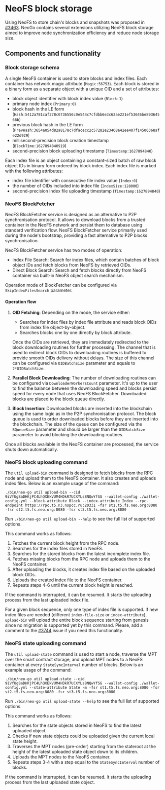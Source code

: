 # NeoFS block storage

Using NeoFS to store chain's blocks and snapshots was proposed in
[#3463](https://github.com/neo-project/neo/issues/3463). NeoGo contains several
extensions utilizing NeoFS block storage aimed to improve node synchronization
efficiency and reduce node storage size.

## Components and functionality

### Block storage schema

A single NeoFS container is used to store blocks and index files. Each container
has network magic attribute (`Magic:56753`). Each block is stored in a binary 
form as a separate object with a unique OID and a set of attributes:
 - block object identifier with block index value (`Block:1`)
 - primary node index (`Primary:0`)
 - block hash in the LE form (`Hash:5412a781caf278c0736556c0e544c7cfdbb6e3c62ae221ef53646be89364566b`)
 - previous block hash in the LE form (`PrevHash:3654a054d82a8178c7dfacecc2c57282e23468a42ee407f14506368afe22d929`)
 - millisecond-precision block creation timestamp (`BlockTime:1627894840919`)
 - second-precision block uploading timestamp (`Timestamp:1627894840`)

Each index file is an object containing a constant-sized batch of raw block object
IDs in binary form ordered by block index. Each index file is marked with the
following attributes:
 - index file identifier with consecutive file index value (`Index:0`)
 - the number of OIDs included into index file (`IndexSize:128000`)
 - second-precision index file uploading timestamp (`Timestamp:1627894840`)

### NeoFS BlockFetcher

NeoFS BlockFetcher service is designed as an alternative to P2P synchronisation
protocol. It allows to download blocks from a trusted container in the NeoFS network
and persist them to database using standard verification flow. NeoFS BlockFetcher
service primarily used during the node's bootstrap, providing a fast alternative to
P2P blocks synchronisation.

NeoFS BlockFetcher service has two modes of operation:
- Index File Search: Search for index files, which contain batches of block object
  IDs and fetch blocks from NeoFS by retrieved OIDs.
- Direct Block Search: Search and fetch blocks directly from NeoFS container via
  built-in NeoFS object search mechanism.

Operation mode of BlockFetcher can be configured via `SkipIndexFilesSearch`
parameter.

#### Operation flow

1. **OID Fetching**:
    Depending on the mode, the service either:
   - Searches for index files by index file attribute and reads block OIDs from index
     file object-by-object.
   - Searches blocks one by one directly by block attribute.

   Once the OIDs are retrieved, they are immediately redirected to the 
   block downloading routines for further processing. The channel that 
   is used to redirect block OIDs to downloading routines is buffered 
   to provide smooth OIDs delivery without delays. The size of this channel 
   can be configured via `OIDBatchSize` parameter and equals to `2*OIDBatchSize`.
2. **Parallel Block Downloading**:
   The number of downloading routines can be configured via 
   `DownloaderWorkersCount` parameter. It's up to the user to find the 
   balance between the downloading speed and blocks persist speed for every 
   node that uses NeoFS BlockFetcher. Downloaded blocks are placed to the
   block queue directly.
3. **Block Insertion**:
   Downloaded blocks are inserted into the blockchain using the same logic
   as in the P2P synchronisation protocol. The block queue is used to order 
   downloaded blocks before they are inserted into the blockchain. The 
   size of the queue can be configured via the `BQueueSize` parameter 
   and should be larger than the `OIDBatchSize` parameter to avoid blocking
   the downloading routines.

Once all blocks available in the NeoFS container are processed, the service
shuts down automatically.

### NeoFS block uploading command
The `util upload-bin` command is designed to fetch blocks from the RPC node and upload 
them to the NeoFS container. It also creates and uploads index files. Below is an
example usage of the command:

```shell
./bin/neo-go util upload-bin --cid 9iVfUg8aDHKjPC4LhQXEkVUM4HDkR7UCXYLs8NQwYfSG --wallet-config ./wallet-config.yml --block-attribute Block --index-attribute Index --rpc-endpoint https://rpc.t5.n3.nspcc.ru:20331 -fsr st1.t5.fs.neo.org:8080 -fsr st2.t5.fs.neo.org:8080 -fsr st3.t5.fs.neo.org:8080
```

Run `./bin/neo-go util upload-bin --help` to see the full list of supported options.

This command works as follows:
1. Fetches the current block height from the RPC node.
2. Searches for the index files stored in NeoFS.
3. Searches for the stored blocks from the latest incomplete index file. 
4. Fetches missing blocks from the RPC node and uploads them to the NeoFS container.
5. After uploading the blocks, it creates index file based on the uploaded block OIDs. 
6. Uploads the created index file to the NeoFS container.
7. Repeats steps 4-6 until the current block height is reached.

If the command is interrupted, it can be resumed. It starts the uploading process
from the last uploaded index file.

For a given block sequence, only one type of index file is supported. If new index 
files are needed (different `index-file-size` or `index-attribute`), `upload-bin`
will upload the entire block sequence starting from genesis since no migration is
supported yet by this command. Please, add a comment to the
[#3744](https://github.com/nspcc-dev/neo-go/issues/3744) issue if you need this
functionality.

### NeoFS state uploading command
The `util upload-state` command is used to start a node, traverse the MPT over the 
smart contract storage, and upload MPT nodes to a NeoFS container at every 
`StateSyncInterval` number of blocks. Below is an example usage of the command:

```shell
./bin/neo-go util upload-state --cid 9iVfUg8aDHKjPC4LhQXEkVUM4HDkR7UCXYLs8NQwYfSG --wallet-config ./wallet-config.yml --state-attribute State -m -fsr st1.t5.fs.neo.org:8080 -fsr st2.t5.fs.neo.org:8080 -fsr st3.t5.fs.neo.org:8080
```

Run `./bin/neo-go util upload-state --help` to see the full list of supported options.

This command works as follows:
1. Searches for the state objects stored in NeoFS to find the latest uploaded object.
2. Checks if new state objects could be uploaded given the current local state height. 
3. Traverses the MPT nodes (pre-order) starting from the stateroot at the height of the 
   latest uploaded state object down to its children.
4. Uploads the MPT nodes to the NeoFS container.
5. Repeats steps 3-4 with a step equal to the `StateSyncInterval` number of blocks.

If the command is interrupted, it can be resumed. It starts the uploading process
from the last uploaded state object.